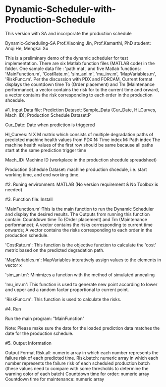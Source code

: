 # Dynamic-Scheduler-with-Production-Schedule
This version with SA and incorporate the production schedule

Dynamic-Scheduling-SA
Prof.Xiaoning Jin, Prof.Kamarthi, PhD student: Anqi He, Mengkai Xu

This is a preliminary demo of the dynamic scheduler for test implementation. There are six Matlab function files (MATLAB code) in the folder. One sample data file : 'path.mat', and five Matlab functions: 'MainFunction.m', 'CostRate.m', 'sim_anl.m', 'mu_inv.m', 'MapVariables.m', 'RiskFunc.m'. Per the discussion with PDX and FORCAM, Current format displays the countdown time To (Order placement) and Tm (Maintenance performance), a vector contains the risk for to the current time and orward, a vector contains the risk corresponding to each order in the production shcedule.

#1. Input Data file: Prediction Dataset: Sample_Data (Cur_Date, HI_Curves, Mach_ID); Production Schedule Dataset:P

Cur_Date: Date when prediction is triggered

HI_Curves: N X M matrix which consists of multiple degradation paths of predicted machine health values from PDX
N: Time index
M: Path index
The machine health values of the first row should be same because all paths start at the same prediction trigger time

Mach_ID: Machine ID (workplace in the production shcedule spreadsheet)

Production Schedule Dataset: machine production shcedule, i.e. start working time, and end working time.

#2. Runing environment: MATLAB (No version requirement & No Toolbox is needed)

#3. Function file: Install

'MainFunction.m':This is the main function to run the Dynamic Scheduler and display the desired results. The Outputs from running this function contain: Countdown time To (Order placement) and Tm (Maintenance performance); A vector contains the risks corresponding to current time onwards; A vector contains the risks corresponding to each order in the production schedule.

'CostRate.m': This function is the objective function to calculate the 'cost' metric based on the predicted degradation path.

'MapVariables.m': MapVariables interatively assign values to the elements in vector x

'sim_anl.m': Minimizes a function with the method of simulated annealing

'mu_inv.m': This function is used to generate new point according to lower and upper and a random factor proportional to current point.

'RiskFunc.m': This function is used to calculate the risks.

#4. Run

Run the main program: "MainFunction"

Note: Please make sure the date for the loaded prediction data matches the date for the production schedule.

#5. Output Information

Output Format
Risk.all: numeric array in which each number represents the failure risk of each predicted time. 
Risk.batch: numeric array in which each number represents the failure risk of each scheduled production batch (these values need to compare with some thresholds to determine the warning color of each batch)
Countdown time for order:  numeric array 
Countdown time for maintenance: numeric array


